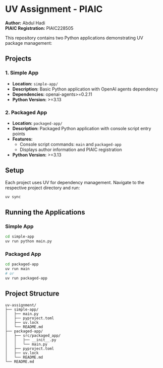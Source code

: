 # UV Assignment - PIAIC

**Author:** Abdul Hadi  
**PIAIC Registration:** PIAIC228505

This repository contains two Python applications demonstrating UV package management:

## Projects

### 1. Simple App
- **Location:** `simple-app/`
- **Description:** Basic Python application with OpenAI agents dependency
- **Dependencies:** openai-agents>=0.2.11
- **Python Version:** >=3.13

### 2. Packaged App
- **Location:** `packaged-app/`
- **Description:** Packaged Python application with console script entry points
- **Features:** 
  - Console script commands: `main` and `packaged-app`
  - Displays author information and PIAIC registration
- **Python Version:** >=3.13

## Setup

Each project uses UV for dependency management. Navigate to the respective project directory and run:

```bash
uv sync
```

## Running the Applications

### Simple App
```bash
cd simple-app
uv run python main.py
```

### Packaged App
```bash
cd packaged-app
uv run main
# or
uv run packaged-app
```

## Project Structure
```
uv-assignment/
├── simple-app/
│   ├── main.py
│   ├── pyproject.toml
│   ├── uv.lock
│   └── README.md
├── packaged-app/
│   ├── src/packaged_app/
│   │   ├── __init__.py
│   │   └── main.py
│   ├── pyproject.toml
│   ├── uv.lock
│   └── README.md
└── README.md
```